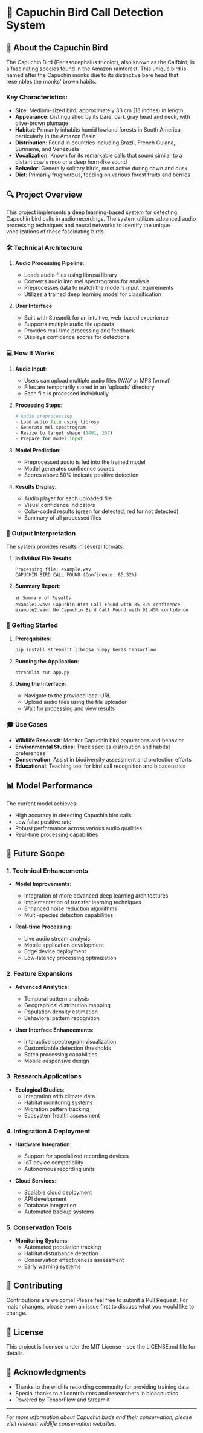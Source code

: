 # 🎵 Capuchin Bird Call Detection System

## 🦜 About the Capuchin Bird

The Capuchin Bird (Perissocephalus tricolor), also known as the Calfbird, is a fascinating species found in the Amazon rainforest. This unique bird is named after the Capuchin monks due to its distinctive bare head that resembles the monks' brown habits.

### Key Characteristics:
- **Size**: Medium-sized bird, approximately 33 cm (13 inches) in length
- **Appearance**: Distinguished by its bare, dark gray head and neck, with olive-brown plumage
- **Habitat**: Primarily inhabits humid lowland forests in South America, particularly in the Amazon Basin
- **Distribution**: Found in countries including Brazil, French Guiana, Suriname, and Venezuela
- **Vocalization**: Known for its remarkable calls that sound similar to a distant cow's moo or a deep horn-like sound
- **Behavior**: Generally solitary birds, most active during dawn and dusk
- **Diet**: Primarily frugivorous, feeding on various forest fruits and berries

## 🔍 Project Overview

This project implements a deep learning-based system for detecting Capuchin bird calls in audio recordings. The system utilizes advanced audio processing techniques and neural networks to identify the unique vocalizations of these fascinating birds.

### 🛠️ Technical Architecture

1. **Audio Processing Pipeline**:
   - Loads audio files using librosa library
   - Converts audio into mel spectrograms for analysis
   - Preprocesses data to match the model's input requirements
   - Utilizes a trained deep learning model for classification

2. **User Interface**:
   - Built with Streamlit for an intuitive, web-based experience
   - Supports multiple audio file uploads
   - Provides real-time processing and feedback
   - Displays confidence scores for detections

### 💻 How It Works

1. **Audio Input**:
   - Users can upload multiple audio files (WAV or MP3 format)
   - Files are temporarily stored in an 'uploads' directory
   - Each file is processed individually

2. **Processing Steps**:
   ```python
   # Audio preprocessing
   - Load audio file using librosa
   - Generate mel spectrogram
   - Resize to target shape (1491, 257)
   - Prepare for model input
   ```

3. **Model Prediction**:
   - Preprocessed audio is fed into the trained model
   - Model generates confidence scores
   - Scores above 50% indicate positive detection

4. **Results Display**:
   - Audio player for each uploaded file
   - Visual confidence indicators
   - Color-coded results (green for detected, red for not detected)
   - Summary of all processed files

### 🎯 Output Interpretation

The system provides results in several formats:

1. **Individual File Results**:
   ```
   Processing file: example.wav
   CAPUCHIN BIRD CALL FOUND (Confidence: 85.32%)
   ```

2. **Summary Report**:
   ```
   📊 Summary of Results
   example1.wav: Capuchin Bird Call Found with 85.32% confidence
   example2.wav: No Capuchin Bird Call Found with 92.45% confidence
   ```

### 🚀 Getting Started

1. **Prerequisites**:
   ```bash
   pip install streamlit librosa numpy keras tensorflow
   ```

2. **Running the Application**:
   ```bash
   streamlit run app.py
   ```

3. **Using the Interface**:
   - Navigate to the provided local URL
   - Upload audio files using the file uploader
   - Wait for processing and view results

### 🎓 Use Cases

- **Wildlife Research**: Monitor Capuchin bird populations and behavior
- **Environmental Studies**: Track species distribution and habitat preferences
- **Conservation**: Assist in biodiversity assessment and protection efforts
- **Educational**: Teaching tool for bird call recognition and bioacoustics

## 📊 Model Performance

The current model achieves:
- High accuracy in detecting Capuchin bird calls
- Low false positive rate
- Robust performance across various audio qualities
- Real-time processing capabilities

## 🔮 Future Scope

### 1. Technical Enhancements
- **Model Improvements**:
  - Integration of more advanced deep learning architectures
  - Implementation of transfer learning techniques
  - Enhanced noise reduction algorithms
  - Multi-species detection capabilities

- **Real-time Processing**:
  - Live audio stream analysis
  - Mobile application development
  - Edge device deployment
  - Low-latency processing optimization

### 2. Feature Expansions
- **Advanced Analytics**:
  - Temporal pattern analysis
  - Geographical distribution mapping
  - Population density estimation
  - Behavioral pattern recognition

- **User Interface Enhancements**:
  - Interactive spectrogram visualization
  - Customizable detection thresholds
  - Batch processing capabilities
  - Mobile-responsive design

### 3. Research Applications
- **Ecological Studies**:
  - Integration with climate data
  - Habitat monitoring systems
  - Migration pattern tracking
  - Ecosystem health assessment

### 4. Integration & Deployment
- **Hardware Integration**:
  - Support for specialized recording devices
  - IoT device compatibility
  - Autonomous recording units

- **Cloud Services**:
  - Scalable cloud deployment
  - API development
  - Database integration
  - Automated backup systems

### 5. Conservation Tools
- **Monitoring Systems**:
  - Automated population tracking
  - Habitat disturbance detection
  - Conservation effectiveness assessment
  - Early warning systems

## 🤝 Contributing

Contributions are welcome! Please feel free to submit a Pull Request. For major changes, please open an issue first to discuss what you would like to change.

## 📝 License

This project is licensed under the MIT License - see the LICENSE.md file for details.

## 🙏 Acknowledgments

- Thanks to the wildlife recording community for providing training data
- Special thanks to all contributors and researchers in bioacoustics
- Powered by TensorFlow and Streamlit

---
*For more information about Capuchin birds and their conservation, please visit relevant wildlife conservation websites.*
